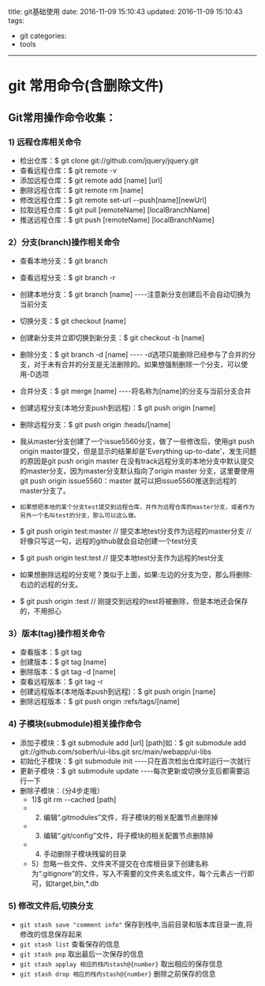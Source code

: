 title: git基础使用
date: 2016-11-09 15:10:43
updated: 2016-11-09 15:10:43
tags:
  - git
categories:
  - tools
---

# git 常用命令(含删除文件)
## Git常用操作命令收集：
### 1) 远程仓库相关命令
- 检出仓库：$ git clone git://github.com/jquery/jquery.git
- 查看远程仓库：$ git remote -v
- 添加远程仓库：$ git remote add [name] [url]
- 删除远程仓库：$ git remote rm [name]
- 修改远程仓库：$ git remote set-url --push[name][newUrl]
- 拉取远程仓库：$ git pull [remoteName] [localBranchName]
- 推送远程仓库：$ git push [remoteName] [localBranchName]

### 2）分支(branch)操作相关命令
- 查看本地分支：$ git branch
- 查看远程分支：$ git branch -r
- 创建本地分支：$ git branch [name] ----注意新分支创建后不会自动切换为当前分支
- 切换分支：$ git checkout [name]
- 创建新分支并立即切换到新分支：$ git checkout -b [name]
- 删除分支：$ git branch -d [name] ---- -d选项只能删除已经参与了合并的分支，对于未有合并的分支是无法删除的。如果想强制删除一个分支，可以使用-D选项
- 合并分支：$ git merge [name] ----将名称为[name]的分支与当前分支合并
- 创建远程分支(本地分支push到远程)：$ git push origin [name]
- 删除远程分支：$ git push origin :heads/[name]
- 我从master分支创建了一个issue5560分支，做了一些修改后，使用git push origin master提交，但是显示的结果却是'Everything up-to-date'，发生问题的原因是git push origin master 在没有track远程分支的本地分支中默认提交的master分支，因为master分支默认指向了origin master 分支，这里要使用git push origin issue5560：master 就可以把issue5560推送到远程的master分支了。
-     如果想把本地的某个分支test提交到远程仓库，并作为远程仓库的master分支，或者作为另外一个名叫test的分支，那么可以这么做。

- $ git push origin test:master         // 提交本地test分支作为远程的master分支 //好像只写这一句，远程的github就会自动创建一个test分支
- $ git push origin test:test              // 提交本地test分支作为远程的test分支

- 如果想删除远程的分支呢？类似于上面，如果:左边的分支为空，那么将删除:右边的远程的分支。

- $ git push origin :test              // 刚提交到远程的test将被删除，但是本地还会保存的，不用担心

### 3）版本(tag)操作相关命令
- 查看版本：$ git tag
- 创建版本：$ git tag [name]
- 删除版本：$ git tag -d [name]
- 查看远程版本：$ git tag -r
- 创建远程版本(本地版本push到远程)：$ git push origin [name]
- 删除远程版本：$ git push origin :refs/tags/[name]
 
### 4) 子模块(submodule)相关操作命令
- 添加子模块：$ git submodule add [url] [path]如：$ git submodule add git://github.com/soberh/ui-libs.git src/main/webapp/ui-libs
- 初始化子模块：$ git submodule init ----只在首次检出仓库时运行一次就行
- 更新子模块：$ git submodule update ----每次更新或切换分支后都需要运行一下
- 删除子模块：（分4步走哦）
    - 1)$ git rm --cached [path]
    - 2) 编辑“.gitmodules”文件，将子模块的相关配置节点删除掉
    - 3) 编辑“.git/config”文件，将子模块的相关配置节点删除掉
    - 4) 手动删除子模块残留的目录
    - 5）忽略一些文件、文件夹不提交在仓库根目录下创建名称为“.gitignore”的文件，写入不需要的文件夹名或文件，每个元素占一行即可，如target,bin,*.db
    
### 5) 修改文件后,切换分支
- `git stash save "comment info"` 保存到栈中,当前目录和版本库目录一直,将修改的信息保存起来 
- `git stash list`  查看保存的信息
- `git stash pop`   取出最后一次保存的信息 
- `git stash applay 相应的栈内stash@{number}` 取出相应的保存信息 
- `git stash drop 相应的栈内stash@{number}` 删除之前保存的信息